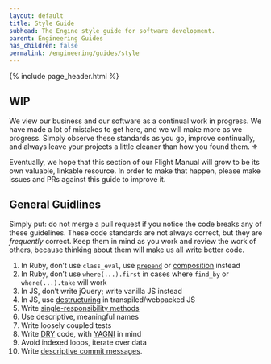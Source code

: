 ```yaml
---
layout: default
title: Style Guide
subhead: The Engine style guide for software development.
parent: Engineering Guides
has_children: false
permalink: /engineering/guides/style
---
```


[Ruby Composition Article URL]: https://thoughtbot.com/blog/proc-composition-in-ruby
[Ruby Prepend Article URL]: https://chunksofco.de/rubys-prepend-how-is-it-useful-d3bba8d11a95?gi=43b88377c442
[JS Destructuring Article URL]: https://developer.mozilla.org/en-US/docs/Web/JavaScript/Reference/Operators/Destructuring_assignment#Description
[DRY Article URL]: https://en.wikipedia.org/wiki/Don%27t_repeat_yourself
[YAGNI Article URL]: https://en.wikipedia.org/wiki/You_aren%27t_gonna_need_it#cite_note-XPe-2
[Better Commit Messages Article URL]: https://thoughtbot.com/blog/5-useful-tips-for-a-better-commit-message
[Single Responsibility Article URL]: https://8thlight.com/blog/elizabeth-engelman/2015/01/22/single-responsibility-principle-why-does-it-matter.html

{% include page_header.html %}

## WIP

We view our business and our software as a continual work in progress. We have made a lot of mistakes to get here, and we will make more as we progress. Simply observe these standards as you go, improve continually, and always leave your projects a little cleaner than how you found them. ⚜︎

Eventually, we hope that this section of our Flight Manual will grow to be its own valuable, linkable resource. In order to make that happen, please make issues and PRs against this guide to improve it.

## General Guidlines

Simply put: do not merge a pull request if you notice the code breaks any of these guidelines. These code standards are not always correct, but they are *frequently* correct. Keep them in mind as you work and review the work of others, because thinking about them will make us all write better code.

1. In Ruby, don’t use `class_eval`, use [`prepend`][Ruby Prepend Article URL] or [composition][Ruby Composition Article URL] instead
2. In Ruby, don’t use `where(...).first` in cases where `find_by` or `where(...).take` will work
3. In JS, don’t write jQuery; write vanilla JS instead
4. In JS, use [destructuring][JS Destructuring Article URL] in transpiled/webpacked JS
5. Write [single-responsibility methods][Single Responsibility Article URL]
6. Use descriptive, meaningful names
7. Write loosely coupled tests
8. Write [DRY][DRY Article URL] code, with [YAGNI][YAGNI Article URL] in mind
9. Avoid indexed loops, iterate over data
10. Write [descriptive commit messages][Better Commit Messages Article URL].

